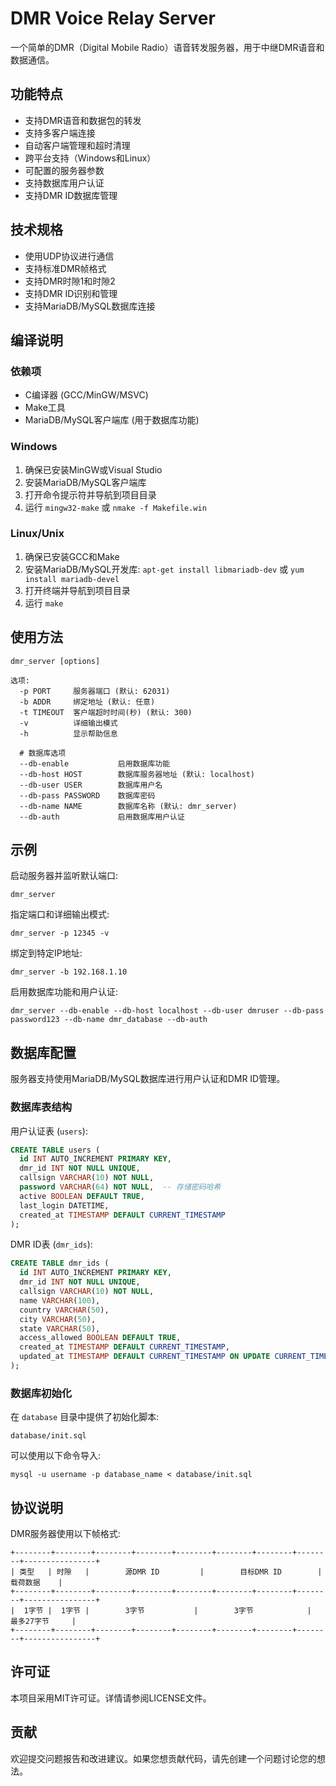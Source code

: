 # DMR Voice Relay Server

一个简单的DMR（Digital Mobile Radio）语音转发服务器，用于中继DMR语音和数据通信。

## 功能特点

- 支持DMR语音和数据包的转发
- 支持多客户端连接
- 自动客户端管理和超时清理
- 跨平台支持（Windows和Linux）
- 可配置的服务器参数
- 支持数据库用户认证
- 支持DMR ID数据库管理

## 技术规格

- 使用UDP协议进行通信
- 支持标准DMR帧格式
- 支持DMR时隙1和时隙2
- 支持DMR ID识别和管理
- 支持MariaDB/MySQL数据库连接

## 编译说明

### 依赖项

- C编译器 (GCC/MinGW/MSVC)
- Make工具
- MariaDB/MySQL客户端库 (用于数据库功能)

### Windows

1. 确保已安装MinGW或Visual Studio
2. 安装MariaDB/MySQL客户端库
3. 打开命令提示符并导航到项目目录
4. 运行 `mingw32-make` 或 `nmake -f Makefile.win`

### Linux/Unix

1. 确保已安装GCC和Make
2. 安装MariaDB/MySQL开发库: `apt-get install libmariadb-dev` 或 `yum install mariadb-devel`
3. 打开终端并导航到项目目录
4. 运行 `make`

## 使用方法

```
dmr_server [options]

选项:
  -p PORT     服务器端口 (默认: 62031)
  -b ADDR     绑定地址 (默认: 任意)
  -t TIMEOUT  客户端超时时间(秒) (默认: 300)
  -v          详细输出模式
  -h          显示帮助信息
  
  # 数据库选项
  --db-enable           启用数据库功能
  --db-host HOST        数据库服务器地址 (默认: localhost)
  --db-user USER        数据库用户名
  --db-pass PASSWORD    数据库密码
  --db-name NAME        数据库名称 (默认: dmr_server)
  --db-auth             启用数据库用户认证
```

## 示例

启动服务器并监听默认端口:
```
dmr_server
```

指定端口和详细输出模式:
```
dmr_server -p 12345 -v
```

绑定到特定IP地址:
```
dmr_server -b 192.168.1.10
```

启用数据库功能和用户认证:
```
dmr_server --db-enable --db-host localhost --db-user dmruser --db-pass password123 --db-name dmr_database --db-auth
```

## 数据库配置

服务器支持使用MariaDB/MySQL数据库进行用户认证和DMR ID管理。

### 数据库表结构

用户认证表 (`users`):
```sql
CREATE TABLE users (
  id INT AUTO_INCREMENT PRIMARY KEY,
  dmr_id INT NOT NULL UNIQUE,
  callsign VARCHAR(10) NOT NULL,
  password VARCHAR(64) NOT NULL,  -- 存储密码哈希
  active BOOLEAN DEFAULT TRUE,
  last_login DATETIME,
  created_at TIMESTAMP DEFAULT CURRENT_TIMESTAMP
);
```

DMR ID表 (`dmr_ids`):
```sql
CREATE TABLE dmr_ids (
  id INT AUTO_INCREMENT PRIMARY KEY,
  dmr_id INT NOT NULL UNIQUE,
  callsign VARCHAR(10) NOT NULL,
  name VARCHAR(100),
  country VARCHAR(50),
  city VARCHAR(50),
  state VARCHAR(50),
  access_allowed BOOLEAN DEFAULT TRUE,
  created_at TIMESTAMP DEFAULT CURRENT_TIMESTAMP,
  updated_at TIMESTAMP DEFAULT CURRENT_TIMESTAMP ON UPDATE CURRENT_TIMESTAMP
);
```

### 数据库初始化

在 `database` 目录中提供了初始化脚本:
```
database/init.sql
```

可以使用以下命令导入:
```
mysql -u username -p database_name < database/init.sql
```

## 协议说明

DMR服务器使用以下帧格式:

```
+--------+--------+--------+--------+--------+--------+--------+--------+----------------+
| 类型   | 时隙   |        源DMR ID         |        目标DMR ID        |     载荷数据    |
+--------+--------+--------+--------+--------+--------+--------+--------+----------------+
|  1字节 |  1字节 |        3字节           |        3字节            |   最多27字节     |
+--------+--------+--------+--------+--------+--------+--------+--------+----------------+
```

## 许可证

本项目采用MIT许可证。详情请参阅LICENSE文件。

## 贡献

欢迎提交问题报告和改进建议。如果您想贡献代码，请先创建一个问题讨论您的想法。